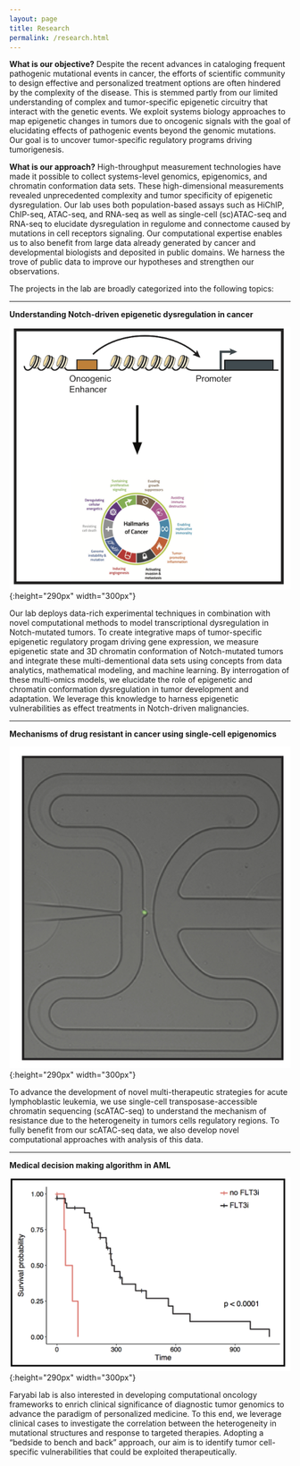 ```yaml
---
layout: page
title: Research
permalink: /research.html
---
```


**What is our objective?** Despite the recent advances in cataloging frequent pathogenic mutational events in cancer, the efforts of scientific community to design effective and personalized treatment options are often hindered by the complexity of the disease. This is stemmed partly from our limited understanding of complex and tumor-specific epigenetic circuitry that interact with the genetic events. We exploit systems biology approaches to map epigenetic changes in tumors due to oncogenic signals with the goal of elucidating effects of pathogenic events beyond the genomic mutations. Our goal is to uncover tumor-specific regulatory programs driving tumorigenesis.

**What is our approach?** High-throughput measurement technologies have made it possible to collect systems-level genomics, epigenomics, and chromatin conformation data sets. These high-dimensional measurements revealed unprecedented complexity and tumor specificity of epigenetic dysregulation. Our lab uses both population-based assays such as HiChIP, ChIP-seq, ATAC-seq, and RNA-seq as well as single-cell (sc)ATAC-seq and RNA-seq to elucidate dysregulation in regulome and connectome caused by mutations in cell receptors signaling. Our computational expertise enables us to also benefit from large data already generated by cancer and developmental biologists and deposited in public domains. We harness the trove of public data to improve our hypotheses and strengthen our observations. 

The projects in the lab are broadly categorized into the following topics: 

----

**Understanding Notch-driven epigenetic dysregulation in cancer**

![Epegenetics in Cancer](assets/epigenetics.png){:height="290px" width="300px"} 

Our lab deploys data-rich experimental techniques in combination with novel computational methods to model transcriptional dysregulation in Notch-mutated tumors. To create integrative maps of tumor-specific epigenetic regulatory progam driving gene expression, we measure epigenetic state and 3D chromatin conformation of Notch-mutated tumors and integrate these multi-dementional data sets using concepts from data analytics, mathematical modeling, and machine learning. By interrogation of these multi-omics models, we elucidate the role of epigenetic and chromatin conformation dysregulation in tumor development and adaptation. We leverage this knowledge to harness epigenetic vulnerabilities as effect treatments in Notch-driven malignancies.

----

**Mechanisms of drug resistant in cancer using single-cell epigenomics**

![Singel Cell Epegenetics in Cancer](assets/singleCell.jpg){:height="290px" width="300px"} 

To advance the development of novel multi-therapeutic strategies for acute lymphoblastic leukemia, we use single-cell transposase-accessible chromatin sequencing (scATAC-seq) to understand the mechanism of resistance due to the heterogeneity in tumors cells regulatory regions. To fully benefit from our scATAC-seq data, we also develop novel computational approaches with analysis of this data. 

----

**Medical decision making algorithm in AML**

![FLT3 in AML](assets/precision.png){:height="290px" width="300px"} 

Faryabi lab is also interested in developing computational oncology frameworks to enrich clinical significance of diagnostic tumor genomics to advance the paradigm of personalized medicine. To this end, we leverage clinical cases to investigate the correlation between the heterogeneity in mutational structures and response to targeted therapies. Adopting a “bedside to bench and back” approach, our aim is to identify tumor cell-specific vulnerabilities that could be exploited therapeutically.

